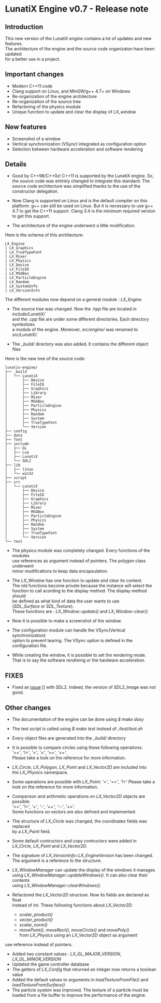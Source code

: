 # LunatiX Engine v0.7 - Release note #

## Introduction  ##

This new version of the LunatiX engine contains a lot of updates and new  
features.  
The architecture of the engine and the source code organizaton have been updated  
for a better use in a project.


## Important changes ##

 - Modern C++11 code
 - Clang support on Linux, and MinGW/g++ 4.7+ on Windows
 - Re-organization of the engine architecture
 - Re-organization of the source tree
 - Refactoring of the physics module
 - Unique function to update and clear the display of *LX\_window*

## New features ##

 - Screenshot of a window
 - Vertical synchronization (VSync) integrated as configuration option
 - Selection between hardware acceleration and software rendering


## Details ##

 - Good by C++98/C++0x! C++11 is supported by the LunatiX engine. So, the source code
was entirely changed to integrate this standard. The source code architecture was simplified
thanks to the use of the constructor delegation.

 - Now Clang is supported on Linux and is the default compiler on this platform. 
g++ can still be used on Linux. But it is necessary to use g++ 4.7 to get the C++11 support. 
Clang 3.4 is the minimum required version to get this support.

 - The architecture of the engine underwent a little modification.

Here is the schema of this architecture:

    LX_Engine  
    | LX_Graphics  
    | LX_TrueTypeFont  
    | LX_Mixer  
    | LX_Physics  
    | LX_Device  
    | LX_FileIO  
    | LX_MSGBox  
    | LX_ParticleEngine  
    | LX_Random  
    | LX_SystemInfo  
    | LX_VersionInfo  

The different modules now depend on a general module : *LX\_Engine*


 - The source tree was changed. Now the *.hpp* file are located in *include/LunatiX/*  
and the *.cpp* file are under some different directories. Each directory symbolizes  
a module of the engine. Moreover, *src/engine/* was renamed to *src/LunatiX/*.

 - The *_build/* directory was also added. It contains the different object files

Here is the new tree of the source code:  

    lunatix-engine/
    ├── _build
    │   └── LunatiX
    │       ├── Device
    │       ├── FileIO
    │       ├── Graphics
    │       ├── Library
    │       ├── Mixer
    │       ├── MSGBox
    │       ├── ParticleEngine
    │       ├── Physics
    │       ├── Random
    │       ├── System
    │       ├── TrueTypeFont
    │       └── Version
    ├── config
    ├── data
    ├── font
    ├── include
    │   ├── GL
    │   ├── Lua
    │   ├── LunatiX
    │   └── SDL2
    ├── lib
    │   ├── linux
    │   └── win32
    ├── script
    ├── src
    │   └── LunatiX
    │       ├── Device
    │       ├── FileIO
    │       ├── Graphics
    │       ├── Library
    │       ├── Mixer
    │       ├── MSGBox
    │       ├── ParticleEngine
    │       ├── Physics
    │       ├── Random
    │       ├── System
    │       ├── TrueTypeFont
    │       └── Version
    └── test


 - The physics module was completely changed. Every functions of the modules  
use references as argument instead of pointers. The polygon class underwent   
minor modifications to keep data encapsulation.

 - The *LX\_Window* has one function to update and clear its content.  
The old functions become private because the instance will select the  
function to call acording to the display method. The display method should  
be defined as what kind of data the user wants to use  
(*SDL\_Surface* or *SDL\_Texture*).  
These functions are : *LX\_Window::update()* and *LX\_Window::clear()*.

 - Now it is possible to make a screenshot of the window.

 - The configuration module can handle the VSync(Vertical synchronization)  
option to prevent tearing. The VSync option is defined in the configuration file.

 - While creating the window, it is possible to set the rendering mode.  
That is to say the software rendreing or the hardware acceleration.


## FIXES

 - Fixed an [issue] [] with SDL2. Indeed, the version of SDL2\_Image was not good.

[issue]: https://github.com/Gumichan01/lunatix-engine/commit/7d5085d30017e3bd089a78abe7cd8821ea20da5b


## Other changes

 - The documentation of the engine can be done using *$ make doxy*
 
 - The test script is called using *$ make test* instead of *./test/test.sh*
 
 - Every object files are generated into the *_build/* directory

 - It is possible to compare circles using these following operations:  
*'=='*, *'!='*, *'>'*, *'<'*, *'>='*, *'<='*.  
Please take a look on the reference for more information.

 - *LX\_Circle*, *LX\_Polygon*, *LX\_Point* and *LX\_Vector2D* are included into  
the *LX\_Physics* namespace.

 - Some operations are possible with *LX\_Point*: *'='*, *'=='*, *'!='*
Please take a look on the reference for more information.

 - Comparison and arithmetic operations on *LX\_Vector2D* objects are possible:  
*'=='*, *'!='*, *'+'*, *'-'*, *'++'*, *'--'*, *'+='*.  
Some functions on vectors are also defined and implemented.

 - The structure of *LX\_Circle* was changed, the coordinates fields was replaced  
by a *LX\_Point* field.

 - Some default contructors and copy contructors were added in *LX\_Circle*, *LX\_Point* and *LX\_Vector2D*.

 - The signature of *LX\_VersionInfo::LX\_EngineVersion* has been changed.  
The argument is a reference to the structure.

 - *LX\_WindowManager* can update the display of the windows it manages  
using *LX\_WindowManager::updateWindows()*. It can also clear their contents  
using *LX\_WindowManager::clearWindows()*.

 - Refactored the *LX_Vector2D* structure. Now its fields are declared as float  
instead of int. These following functions about *LX_Vector2D*:

   - *scalar\_product()*
   - *vector\_product()*
   - *scalar\_norm()*
   - *movePoint()*, *moveRect()*, *moveCircle()* and *movePoly()*  
from *LX\_Physics* using an *LX\_Vector2D* object as argument

use reference instead of pointers.

 - Added two constant values : *LX\_GL\_MAJOR\_VERSION*, *LX\_GL\_MINOR\_VERSION*
 - Updated the game controller database
 - The getters of *LX\_Config* that returned an integer now returns a boolean value
 - Added the default values to arguments in *loadTextureFromFile()* and  
*loadTextureFromSurface()*
 - The particle system was improved. The texture of a particle 
must be loaded from a file buffer to improve the performance of the engine.




